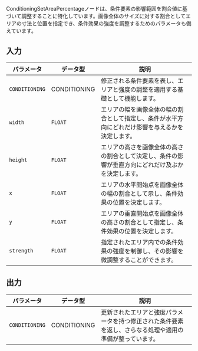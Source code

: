 ConditioningSetAreaPercentageノードは、条件要素の影響範囲を割合値に基づいて調整することに特化しています。画像全体のサイズに対する割合としてエリアの寸法と位置を指定でき、条件効果の強度を調整するためのパラメータも備えています。

## 入力

| パラメータ | データ型 | 説明 |
|-----------|-------------|-------------|
| `CONDITIONING` | CONDITIONING | 修正される条件要素を表し、エリアと強度の調整を適用する基礎として機能します。 |
| `width`   | `FLOAT`     | エリアの幅を画像全体の幅の割合として指定し、条件が水平方向にどれだけ影響を与えるかを決定します。 |
| `height`  | `FLOAT`     | エリアの高さを画像全体の高さの割合として決定し、条件の影響が垂直方向にどれだけ及ぶかを決定します。 |
| `x`       | `FLOAT`     | エリアの水平開始点を画像全体の幅の割合として示し、条件効果の位置を決定します。 |
| `y`       | `FLOAT`     | エリアの垂直開始点を画像全体の高さの割合として指定し、条件効果の位置を決定します。 |
| `strength`| `FLOAT`     | 指定されたエリア内での条件効果の強度を制御し、その影響を微調整することができます。 |

## 出力

| パラメータ | データ型 | 説明 |
|-----------|-------------|-------------|
| `CONDITIONING` | CONDITIONING | 更新されたエリアと強度パラメータを持つ修正された条件要素を返し、さらなる処理や適用の準備が整っています。 |
